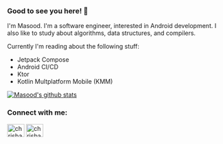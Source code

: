 ### Good to see you here! 👋

I'm Masood. I'm a software engineer, interested in Android development. I also like to study about algorithms, data structures, and compilers.

Currently I'm reading about the following stuff:
- Jetpack Compose
- Android CI/CD
- Ktor
- Kotlin Multplatform Mobile (KMM)

[![Masood's github stats](https://github-readme-stats.vercel.app/api?username=MasoodFallahpoor&show_icons=true)](https://github.com/anuraghazra/github-readme-stats)

### Connect with me:

<p align="left">
<a href="https://www.linkedin.com/in/masood-fallahpoor" target="blank"><img align="center" src="https://cdn.jsdelivr.net/npm/simple-icons@3.0.1/icons/linkedin.svg" alt="chrisbanes" height="30" width="40" /></a>
<a href="https://masood-fallahpoor.medium.com" target="blank"><img align="center" src="https://cdn.jsdelivr.net/npm/simple-icons@3.0.1/icons/medium.svg" alt="chrisbanes" height="30" width="40" /></a>
</p>
